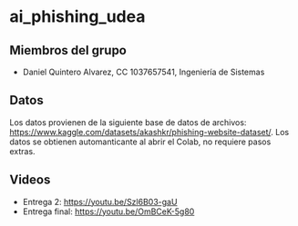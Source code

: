 # ai_phishing_udea
## Miembros del grupo
- Daniel Quintero Alvarez, CC 1037657541, Ingeniería de Sistemas

## Datos
Los datos provienen de la siguiente base de datos de archivos: https://www.kaggle.com/datasets/akashkr/phishing-website-dataset/. Los datos se obtienen automanticante al abrir el Colab, no requiere pasos extras.

## Videos
- Entrega 2: https://youtu.be/Szl6B03-gaU
- Entrega final: https://youtu.be/OmBCeK-5g80
